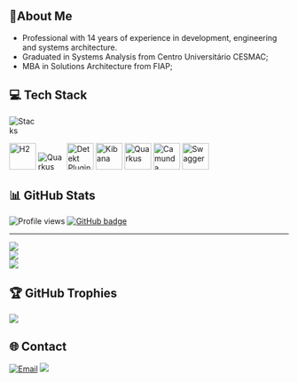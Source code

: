 ##  💫About Me 

- Professional with 14 years of experience in development, engineering and systems architecture.
- Graduated in Systems Analysis from Centro Universitário CESMAC;
- MBA in Solutions Architecture from FIAP;

## 💻 Tech Stack

<p style="text-align: left;">
    <img src="https://skillicons.dev/icons?i=aws,java,kotlin,spring,hibernate,heroku,maven,gradle,git,docker,postman,postgres,mysql,elasticsearch,dynamodb"  alt="Stacks" style="max-width: 48px; height: auto;"/>
</p>
<p style="text-align: left;">
    <img src="https://dbdb.io/media/logos/h2-logo.svg" width="48" height="48" alt="H2" style="max-width: 48px; height: auto;"/>
    <img src="https://junit.org/junit5/assets/img/junit5-logo.png" height="48" alt="Quarkus" style="max-width: 48px; height: auto;"/>
    <img src="https://detekt.dev/img/home/detekt-logo.svg" width="48" height="48" alt="Detekt Plugin" style="max-width: 48px; height: auto;"/>
    <img src="https://www.vectorlogo.zone/logos/elasticco_kibana/elasticco_kibana-icon.svg" width="48" height="48" alt="Kibana" style="max-width: 48px; height: auto;"/>
    <img src="https://user-images.githubusercontent.com/25181517/183892781-61ed6416-4a2c-4061-8240-e6a23e1d7b09.png" width="48" height="48" alt="Quarkus" style="max-width: 48px; height: auto;"/>
    <img src="https://camunda.com/wp-content/uploads/camunda/blog-images/4-icon.png" width="48" height="48" alt="Camunda" style="max-width: 48px; height: auto;"/>
    <img src="https://seeklogo.com/images/S/swagger-logo-A49F73BAF4-seeklogo.com.png" width="48" height="48" alt="Swagger" style="max-width: 48px; height: auto;"/>
</p>

## 📊 GitHub Stats

![Profile views](https://komarev.com/ghpvc/?username=renatoctorres&style=for-the-badge)
<a href="https://github.com/renatoctorres?tab=followers">
    <img src="https://img.shields.io/github/followers/renatoctorres?tab=followers?label=blue&logo=github&style=for-the-badge" alt="GitHub badge" />
</a>

---
![](https://github-readme-stats.vercel.app/api/top-langs/?username=renatoctorres&theme=vision-friendly-dark&hide_border=false&include_all_commits=false&count_private=false&layout=compact)<br/>
![](https://github-readme-stats.vercel.app/api?username=renatoctorres&theme=vision-friendly-dark&hide_border=false&include_all_commits=false&count_private=false)<br/>
![](https://github-readme-streak-stats.herokuapp.com/?user=renatoctorres&theme=vision-friendly-dark&hide_border=false)<br/>

## 🏆 GitHub Trophies
![](https://github-trophies.vercel.app/?username=renatoctorres&theme=gitdimmed&no-frame=false&no-bg=false&margin-w=4&rank=SSECRET,SECRET,SSS,S,A,B,C)

## 🌐 Contact
[![Email](https://img.shields.io/badge/Gmail-renatoctorres-red?style=for-the-badge&logo=gmail)](mailto:renatoctorres@gmail.com)
<a href="https://www.linkedin.com/in/renatoctorres/"><img src="https://img.shields.io/badge/linkedin-renatoctorres-%230077B5.svg?&style=for-the-badge&logo=linkedin&logoColor=white" /></a>

